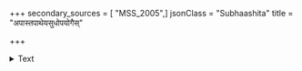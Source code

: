 +++
secondary_sources = [ "MSS_2005",]
jsonClass = "Subhaashita"
title = "अपास्तपाथेयसुधोपयोगैस्"

+++

<details><summary>Text</summary>

अपास्तपाथेयसुधोपयोगैस् त्वच्चुम्बिनैव स्वमनोरथेन।  
क्षुधं च निर्वापयता तृषं च स्वादीयसाध्वा गमितः सुखं तैः॥
</details>
